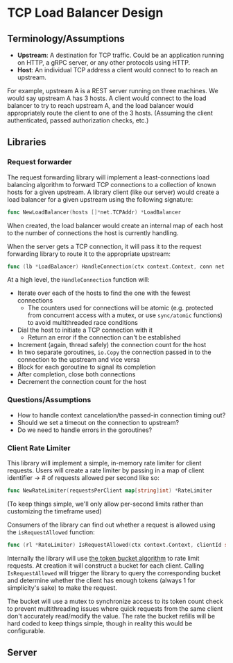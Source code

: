 # TCP Load Balancer Design

## Terminology/Assumptions

- **Upstream**: A destination for TCP traffic. Could be an application running on HTTP, a gRPC server, or any other protocols using HTTP.
- **Host**: An individual TCP address a client would connect to to reach an upstream.

For example, upstream A is a REST server running on three machines. We would say upstream A has 3 hosts. A client would connect to the load balancer to try to reach upstream A, and the load balancer would appropriately route the client to one of the 3 hosts. (Assuming the client authenticated, passed authorization checks, etc.)

## Libraries

### Request forwarder

The request forwarding library will implement a least-connections load balancing algorithm to forward TCP connections to a collection of known hosts for a given upstream. A library client (like our server) would create a load balancer for a given upstream using the following signature:

```go
func NewLoadBalancer(hosts []*net.TCPAddr) *LoadBalancer
```

When created, the load balancer would create an internal map of each host to the number of connections the host is currently handling.

When the server gets a TCP connection, it will pass it to the request forwarding library to route it to the appropriate upstream:

```go
func (lb *LoadBalancer) HandleConnection(ctx context.Context, conn net.TCPConn) error
```

At a high level, the `HandleConnection` function will:

- Iterate over each of the hosts to find the one with the fewest connections
    - The counters used for connections will be atomic (e.g. protected from concurrent access with a mutex, or use `sync/atomic` functions) to avoid multithreaded race conditions
- Dial the host to initiate a TCP connection with it
    - Return an error if the connection can't be established
- Increment (again, thread safely) the connection count for the host
- In two separate goroutines, `io.Copy` the connection passed in to the connection to the upstream and vice versa
- Block for each goroutine to signal its completion
- After completion, close both connections
- Decrement the connection count for the host

### Questions/Assumptions

- How to handle context cancelation/the passed-in connection timing out?
- Should we set a timeout on the connection to upstream?
- Do we need to handle errors in the goroutines?

### Client Rate Limiter

This library will implement a simple, in-memory rate limiter for client requests. Users will create a rate limiter by passing in a map of client identifier -> # of requests allowed per second like so:

```go
func NewRateLimiter(requestsPerClient map[string]int) *RateLimiter
```

(To keep things simple, we'll only allow per-second limits rather than customizing the timeframe used)

Consumers of the library can find out whether a request is allowed using the `isRequestAllowed` function:

```go
func (rl *RateLimiter) IsRequestAllowed(ctx context.Context, clientId string) (bool, error)
```

Internally the library will use [the token bucket algorithm](http://intronetworks.cs.luc.edu/current/html/tokenbucket.html) to rate limit requests. At creation it will construct a bucket for each client. Calling `IsRequestAllowed` will trigger the library to query the corresponding bucket and determine whether the client has enough tokens (always 1 for simplicity's sake) to make the request.

The bucket will use a mutex to synchronize access to its token count check to prevent multithreading issues where quick requests from the same client don't accurately read/modify the value. The rate the bucket refills will be hard coded to keep things simple, though in reality this would be configurable.


## Server

